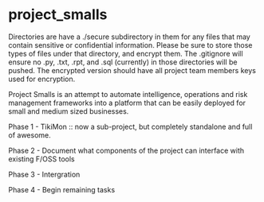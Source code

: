 project_smalls
==============

Directories are have a ./secure subdirectory in them for any files that may contain sensitive or confidential information.  Please be sure to store those types of files under that directory, and encrypt them.  The .gitignore will ensure no .py, .txt, .rpt, and .sql (currently) in those directories will be pushed.  The encrypted version should have all project team members keys used for encryption.

Project Smalls is an attempt to automate intelligence, operations and risk management frameworks into a platform that can be easily deployed for small and medium sized businesses.

Phase 1 - TikiMon :: now a sub-project, but completely standalone and full of awesome.

Phase 2 - Document what components of the project can interface with existing F/OSS tools

Phase 3 - Intergration

Phase 4 - Begin remaining tasks
